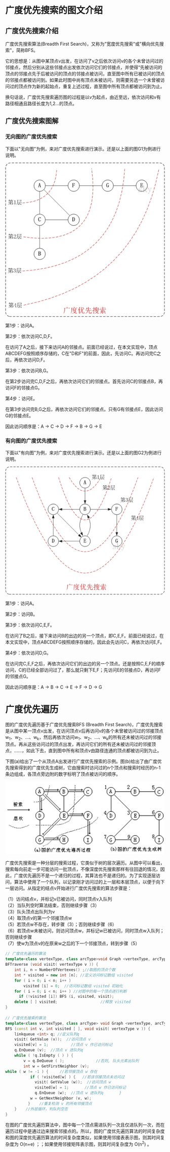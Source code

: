 # 广度优先搜索的图文介绍

## 广度优先搜索介绍

广度优先搜索算法(Breadth First Search)，又称为"宽度优先搜索"或"横向优先搜索"，简称BFS。

它的思想是：从图中某顶点v出发，在访问了v之后依次访问v的各个未曾访问过的邻接点，然后分别从这些邻接点出发依次访问它们的邻接点，并使得“先被访问的顶点的邻接点先于后被访问的顶点的邻接点被访问，直至图中所有已被访问的顶点的邻接点都被访问到。如果此时图中尚有顶点未被访问，则需要另选一个未曾被访问过的顶点作为新的起始点，重复上述过程，直至图中所有顶点都被访问到为止。

换句话说，广度优先搜索遍历图的过程是以v为起点，由近至远，依次访问和v有路径相通且路径长度为1,2...的顶点。

## 广度优先搜索图解

### 无向图的广度优先搜索

下面以"无向图"为例，来对广度优先搜索进行演示。还是以上面的图G1为例进行说明。

![](../assets/4.9.jpg)

第1步：访问A。

第2步：依次访问C,D,F。

在访问了A之后，接下来访问A的邻接点。前面已经说过，在本文实现中，顶点ABCDEFG按照顺序存储的，C在"D和F"的前面，因此，先访问C。再访问完C之后，再依次访问D,F。

第3步：依次访问B,G。

在第2步访问完C,D,F之后，再依次访问它们的邻接点。首先访问C的邻接点B，再访问F的邻接点G。

第4步：访问E。

在第3步访问完B,G之后，再依次访问它们的邻接点。只有G有邻接点E，因此访问G的邻接点E。

因此访问顺序是：A -> C -> D -> F -> B -> G -> E

### 有向图的广度优先搜索

下面以"有向图"为例，来对广度优先搜索进行演示。还是以上面的图G2为例进行说明。

![](../assets/4.10.jpg)

第1步：访问A。

第2步：访问B。

第3步：依次访问C,E,F。

在访问了B之后，接下来访问B的出边的另一个顶点，即C,E,F。前面已经说过，在本文实现中，顶点ABCDEFG按照顺序存储的，因此会先访问C，再依次访问E,F。

第4步：依次访问D,G。

在访问完C,E,F之后，再依次访问它们的出边的另一个顶点。还是按照C,E,F的顺序访问，C的已经全部访问过了，那么就只剩下E,F；先访问E的邻接点D，再访问F的邻接点G。

因此访问顺序是：A -> B -> C -> E -> F -> D -> G

# 广度优先遍历

图的广度优先遍历基于广度优先搜索BFS (Breadth First Search)，广度优先搜索是从图中某一顶点v出发，在访问顶点v后再访问v的各个未曾被访问过的邻接顶点w<sub>1</sub>、w<sub>2</sub>、…、w<sub>k</sub>，然后再依次访问w<sub>1</sub>、w<sub>2</sub>、…、w<sub>k</sub>的所有还未被访问过的邻接顶点。再从这些访问过的顶点出发，再访问它们的所有还未被访问过的邻接顶点，……，如此下去，直到图中所有和顶点v由路径连通的顶点都被访问到为止。 

下图(a)给出了一个从顶点A出发进行广度优先搜索的示例。图(b)给出了由广度优先搜索得到的广度优先生成树，它由搜索时访问过的n个顶点和搜索时经历的n-1条边组成，各顶点旁边附的数字标明了顶点被访问的顺序。 

![](img/广度优先遍历.png)

广度优先搜索是一种分层的搜索过程，它类似于树的层次遍历。从图中可以看出，搜索每向前走一步可能访问一批顶点，不像深度优先搜索那样有往回退的情况，因此，广度优先遍历不是一个递归的过程，其算法也不是递归的。为了实现逐层访问，算法中使用了一个队列，以记录刚才访问过的上一层和本层顶点，以便于向下一层访问。从指定的结点v开始进行广度优先搜索的算法步骤是：

（1）访问结点v，并标记v已被访问，同时顶点v入队列			
（2）当队列空时算法结束，否则继续步骤（3）		
（3）队头顶点出队列为v			
（4）取顶点v的第一个邻接顶点w		
（5）若顶点w不存在，转步骤（3）；否则继续步骤（6）				
（6）若顶点w未被访问，则访问顶点w，并标记w已被访问，同时顶点w入队列；否则继续步骤				
（7）使w为顶点v的在原来w之后的下一个邻接顶点，转到步骤（5）

```c++
// 广度优先遍历的算法
template<class vertexType, class arcType>void Graph <vertexType, arcType> ::
BFTraverse (void visit( vertexType v )) { 
    int i, n = NumberOfVertexes() ;//取图的顶点个数
    int * visited = new int [n]; //定义访问标记数组 visited
    for ( i = 0; i < n; i++ ) 
        visited [i] = 0;  //访问标记数组 visited 初始化
    for ( i = 0; i < n; i++ ) //对图中的每一个顶点进行判断
      if (!visited [i]) BFS (i, visited, visit);
    delete [ ] visited;                   //释放 visited 
}

// 广度优先搜索的算法
template<class vertexType, class arcType> void Graph <vertexType, arcType> ::
BFS (const int v, int visited [ ], void visit( vertexType v )) {
    linkqueue <int> q; //定义队列q
    visit( GetValue (v));  //访问顶点 v
    visited[v] = 1;          //顶点 v 作已访问标记
    q.EnQueue (v);  //顶点 v 进队列q
    while ( !q.IsEmpty ( ) ) { 
        v = q.DeQueue ( );              //否则, 队头元素出队列
        int w = GetFirstNeighbor (v);        
while ( w != -1 ) {     //若邻接顶点 w 存在
           if ( !visited[w] ) {   //若该邻接顶点未访问过
             visit( GetValue (w));  //访问顶点 w
             visited[w] = 1;       //顶点 w 作已访问标记
             q.EnQueue (w);  //顶点 w 进队列q       }
           w = GetNextNeighbor (v, w);
          }    //重复检测 v 的所有邻接顶点
    }    //外层循环，判队列空否
}
```
在图的广度优先遍历算法中，图中每一个顶点需进队列一次且仅进队列一次，而在遍历过程中是通过边来搜索邻接点的。所以，图的广度优先遍历算法的时间复杂度和图的深度优先遍历算法的时间复杂度类似，如果使用邻接表表示图，则其时间复杂度为 O(n+e) ；；如果使用邻接矩阵表示图，则其时间复杂度为 O(n<sup>2</sup>) 。